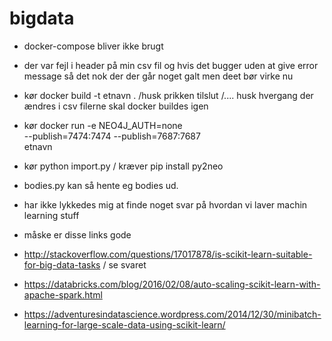 # bigdata

* docker-compose bliver ikke brugt
* der var fejl i header på min csv fil og hvis det bugger uden at give error message så det nok der der går noget galt men deet bør virke nu

* kør docker build -t etnavn .      /husk prikken tilslut /.... husk hvergang der ændres i csv filerne skal docker buildes igen
* kør docker run -e NEO4J_AUTH=none \
    --publish=7474:7474 --publish=7687:7687 \
     etnavn
* kør python import.py   / kræver pip install py2neo
* bodies.py kan så hente eg bodies ud.

* har ikke lykkedes mig at finde noget svar på hvordan vi laver machin learning stuff
* måske er disse links gode
* http://stackoverflow.com/questions/17017878/is-scikit-learn-suitable-for-big-data-tasks / se svaret
* https://databricks.com/blog/2016/02/08/auto-scaling-scikit-learn-with-apache-spark.html
* https://adventuresindatascience.wordpress.com/2014/12/30/minibatch-learning-for-large-scale-data-using-scikit-learn/
